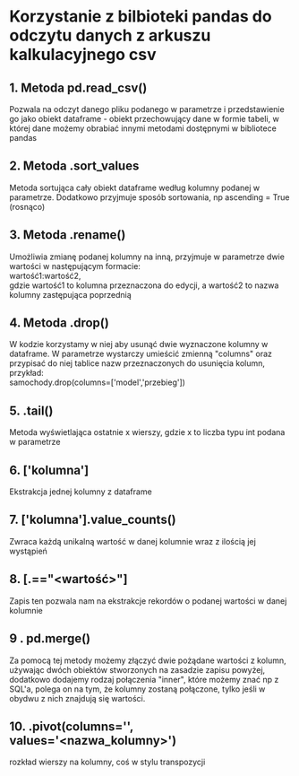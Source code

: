 # Korzystanie z bilbioteki pandas do odczytu danych z arkuszu kalkulacyjnego csv

## 1. Metoda pd.read_csv()
Pozwala na odczyt danego pliku podanego w parametrze i przedstawienie go jako obiekt dataframe - obiekt przechowujący dane w formie tabeli, w której dane możemy obrabiać innymi metodami dostępnymi w bibliotece pandas

## 2. Metoda <dataframe>.sort_values
Metoda sortująca cały obiekt dataframe według kolumny podanej w parametrze. Dodatkowo przyjmuje sposób sortowania, np ascending = True (rosnąco)

## 3. Metoda <dataframe>.rename()
Umożliwia zmianę podanej kolumny na inną, przyjmuje w parametrze dwie wartości w następującym formacie: <br>
wartość1:wartość2, <br>
gdzie wartość1 to kolumna przeznaczona do edycji, a wartość2 to nazwa kolumny zastępująca poprzednią

## 4. Metoda <dataframe>.drop()
W kodzie korzystamy w niej aby usunąć dwie wyznaczone kolumny w dataframe. W parametrze wystarczy umieścić zmienną "columns" oraz przypisać do niej tablice nazw przeznaczonych do usunięcia kolumn, przykład: <br>
samochody.drop(columns=['model','przebieg'])

## 5. <dataframe>.tail()
Metoda wyświetlająca ostatnie x wierszy, gdzie x to liczba typu int podana w parametrze

## 6. <dataframe>['kolumna']
Ekstrakcja jednej kolumny z dataframe

## 7. <dataframe>['kolumna'].value_counts()
Zwraca każdą unikalną wartość w danej kolumnie wraz z ilością jej wystąpień

## 8. <dataframe>[<dataframe>.<kolumna>=="<wartość>"]
Zapis ten pozwala nam na ekstrakcje rekordów o podanej wartości w danej kolumnie

## 9 . pd.merge()
Za pomocą tej metody możemy złączyć dwie pożądane wartości z kolumn, używając dwóch obiektów stworzonych na zasadzie zapisu powyżej, dodatkowo dodajemy rodzaj połączenia "inner", które możemy znać np z SQL'a, polega on na tym, że kolumny zostaną połączone, tylko jeśli w obydwu z nich znajdują się wartości.

## 10. <dataframe>.pivot(columns='<kolumna>', values='<nazwa_kolumny>')
rozkład wierszy na kolumny, coś w stylu transpozycji
